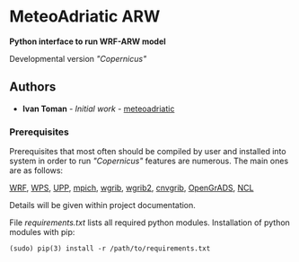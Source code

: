 # MeteoAdriatic ARW

**Python interface to run WRF-ARW model**

Developmental version *"Copernicus"*

## Authors

* **Ivan Toman** - *Initial work* - [meteoadriatic](https://github.com/meteoadriatic)


### Prerequisites

Prerequisites that most often should be compiled by user and installed into system in order to run *"Copernicus"* features are numerous. The main ones are as follows:

[WRF](https://github.com/wrf-model/WRF/releases),
[WPS](https://github.com/wrf-model/WPS/releases),
[UPP](https://dtcenter.org/wrf-nmm/users/overview/upp_overview.php),
[mpich](http://www.mpich.org/),
[wgrib](http://www.cpc.ncep.noaa.gov/products/wesley/wgrib.html),
[wgrib2](http://www.cpc.ncep.noaa.gov/products/wesley/wgrib2/),
[cnvgrib](http://www.nco.ncep.noaa.gov/pmb/codes/GRIB2/),
[OpenGrADS](http://opengrads.org/),
[NCL](https://www.ncl.ucar.edu/)

Details will be given within project documentation.

File *requirements.txt* lists all required python modules. Installation of python modules with pip:

```
(sudo) pip(3) install -r /path/to/requirements.txt
```